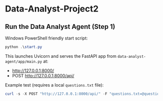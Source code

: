 # Data-Analyst-Project2

## Run the Data Analyst Agent (Step 1)

Windows PowerShell friendly start script:

```powershell
python .\start.py
```

This launches Uvicorn and serves the FastAPI app from `data-analyst-agent/app/main.py` at:

- http://127.0.0.1:8000/
- POST http://127.0.0.1:8000/api/

Example test (requires a local `questions.txt` file):

```powershell
curl -s -X POST "http://127.0.0.1:8000/api/" -F "questions.txt=@questions.txt"
```